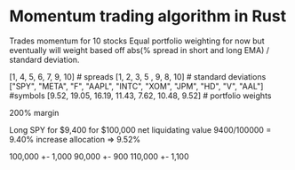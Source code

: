 # Momentum trading algorithm in Rust

Trades momentum for 10 stocks
Equal portfolio weighting for now but eventually will weight based off abs(% spread in short and long EMA) / standard deviation.

[1, 4, 5, 6, 7, 9, 10] # spreads
[1, 2, 3, 5 , 9, 8, 10] # standard deviations
["SPY", "META", "F", "AAPL", "INTC", "XOM", "JPM", "HD", "V", "AAL"] #symbols
[9.52, 19.05, 16.19, 11.43, 7.62, 10.48, 9.52] # portfolio weights

200% margin

Long SPY for $9,400 for $100,000 net liquidating value
9400/100000 = 9.40%
increase allocation => 9.52%

100,000 +- 1,000
90,000 +- 900
110,000 +- 1,100